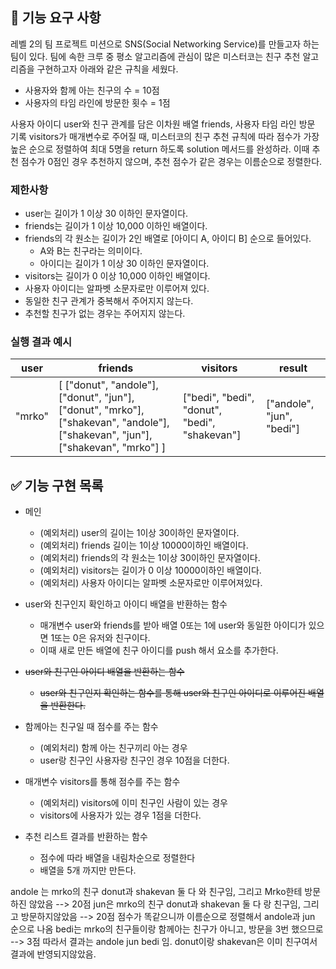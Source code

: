 ## 🚀 기능 요구 사항

레벨 2의 팀 프로젝트 미션으로 SNS(Social Networking Service)를 만들고자 하는 팀이 있다. 팀에 속한 크루 중 평소 알고리즘에 관심이 많은 미스터코는 친구 추천 알고리즘을 구현하고자 아래와 같은 규칙을 세웠다.

- 사용자와 함께 아는 친구의 수 = 10점
- 사용자의 타임 라인에 방문한 횟수 = 1점

사용자 아이디 user와 친구 관계를 담은 이차원 배열 friends, 사용자 타임 라인 방문 기록 visitors가 매개변수로 주어질 때, 미스터코의 친구 추천 규칙에 따라 점수가 가장 높은 순으로 정렬하여 최대 5명을 return 하도록 solution 메서드를 완성하라. 이때 추천 점수가 0점인 경우 추천하지 않으며, 추천 점수가 같은 경우는 이름순으로 정렬한다.

### 제한사항

- user는 길이가 1 이상 30 이하인 문자열이다.
- friends는 길이가 1 이상 10,000 이하인 배열이다.
- friends의 각 원소는 길이가 2인 배열로 [아이디 A, 아이디 B] 순으로 들어있다.
  - A와 B는 친구라는 의미이다.
  - 아이디는 길이가 1 이상 30 이하인 문자열이다.
- visitors는 길이가 0 이상 10,000 이하인 배열이다.
- 사용자 아이디는 알파벳 소문자로만 이루어져 있다.
- 동일한 친구 관계가 중복해서 주어지지 않는다.
- 추천할 친구가 없는 경우는 주어지지 않는다.

### 실행 결과 예시

| user   | friends                                                                                                                         | visitors                                      | result                    |
| ------ | ------------------------------------------------------------------------------------------------------------------------------- | --------------------------------------------- | ------------------------- |
| "mrko" | [ ["donut", "andole"], ["donut", "jun"], ["donut", "mrko"], ["shakevan", "andole"], ["shakevan", "jun"], ["shakevan", "mrko"] ] | ["bedi", "bedi", "donut", "bedi", "shakevan"] | ["andole", "jun", "bedi"] |

## ✅ 기능 구현 목록

- 메인

  - (예외처리) user의 길이는 1이상 30이하인 문자열이다.
  - (예외처리) friends 길이는 1이상 10000이하인 배열이다.
  - (예외처리) friends의 각 원소는 1이상 30이하인 문자열이다.
  - (예외처리) visitors는 길이가 0 이상 10000이하인 배열이다.
  - (예외처리) 사용자 아이디는 알파벳 소문자로만 이루어져있다.

- user와 친구인지 확인하고 아이디 배열을 반환하는 함수

  - 매개변수 user와 friends를 받아 배열 0또는 1에 user와 동일한 아이디가 있으면 1또는 0은 유저와 친구이다.
  - 이때 새로 만든 배열에 친구 아이디를 push 해서 요소를 추가한다.

- ~~user와 친구인 아이디 배열을 반환하는 함수~~

  - ~~user와 친구인지 확인하는 함수를 통해 user와 친구인 아이디로 이루어진 배열을 반환한다.~~

- 함께아는 친구일 때 점수를 주는 함수

  - (예외처리) 함께 아는 친구끼리 아는 경우
  - user랑 친구인 사용자랑 친구인 경우 10점을 더한다.

- 매개변수 visitors를 통해 점수를 주는 함수

  - (예외처리) visitors에 이미 친구인 사람이 있는 경우
  - visitors에 사용자가 있는 경우 1점을 더한다.

- 추천 리스트 결과를 반환하는 함수

  - 점수에 따라 배열을 내림차순으로 정렬한다
  - 배열을 5개 까지만 만든다.

andole 는 mrko의 친구 donut과 shakevan 둘 다 와 친구임, 그리고 Mrko한테 방문하진 않았음 --> 20점
jun은 mrko의 친구 donut과 shakevan 둘 다 랑 친구임, 그리고 방문하지않았음 --> 20점
점수가 똑같으니까 이름순으로 정렬해서 andole과 jun 순으로 나옴
bedi는 mrko의 친구들이랑 함께아는 친구가 아니고, 방문을 3번 했으므로 --> 3점
따라서 결과는 andole jun bedi 임.
donut이랑 shakevan은 이미 친구여서 결과에 반영되지않았음.
